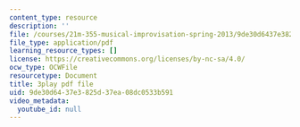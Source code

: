 ```yaml
---
content_type: resource
description: ''
file: /courses/21m-355-musical-improvisation-spring-2013/9de30d6437e3825d37ea08dc0533b591_l5J-t5NcHuQ.pdf
file_type: application/pdf
learning_resource_types: []
license: https://creativecommons.org/licenses/by-nc-sa/4.0/
ocw_type: OCWFile
resourcetype: Document
title: 3play pdf file
uid: 9de30d64-37e3-825d-37ea-08dc0533b591
video_metadata:
  youtube_id: null
---
```

